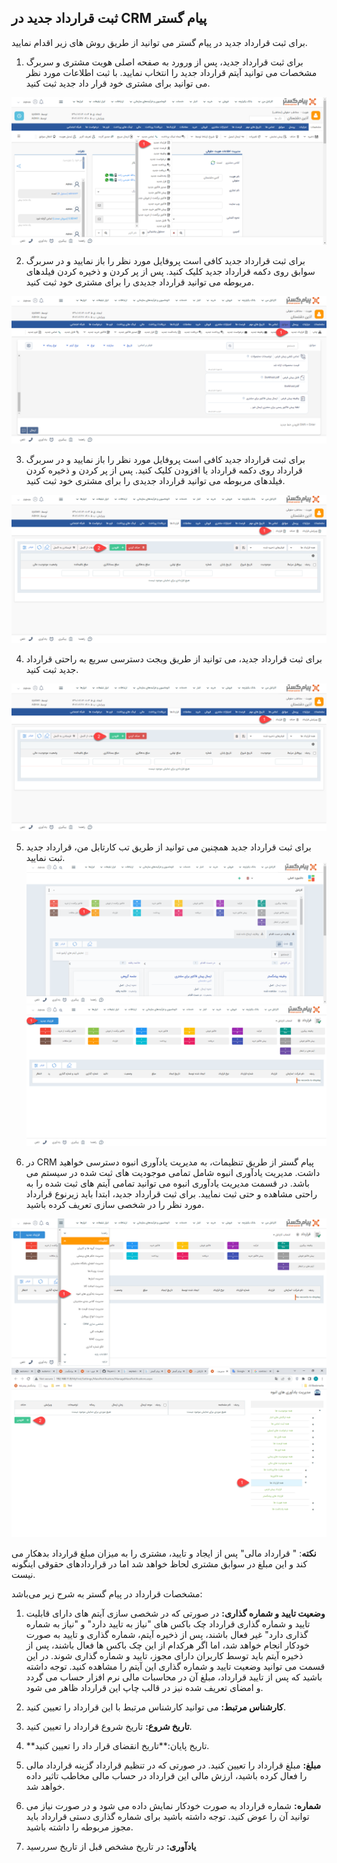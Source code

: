 ## ثبت قرارداد جدید در CRM  پیام گستر
برای ثبت قرارداد جدید در پیام گستر می توانید از طریق روش های زیر اقدام نمایید.
1.	برای ثبت قرارداد جدید، پس از ورورد به صفحه اصلی هویت مشتری و سربرگ مشخصات می توانید آیتم قرارداد جدید را انتخاب نمایید. با ثبت اطلاعات مورد نظر می توانید برای مشتری خود قرار داد جدید ثبت کنید.

![ثبت قرارداد جدید 1](./Contract-Registration1.png)


2.	برای ثبت قرارداد جدید کافی است پروفایل مورد نظر را باز نمایید و در سربرگ سوابق روی دکمه قرارداد جدید کلیک کنید. پس از پر کردن  و ذخیره کردن فیلدهای مربوطه می توانید قرارداد جدیدی را برای مشتری خود ثبت کنید.

![ثبت قرارداد جدید 2](./Contract-Registration2.png)


3.	برای ثبت قرارداد جدید کافی است پروفایل مورد نظر را باز نمایید و در سربرگ قرارداد روی دکمه قرارداد یا افزودن کلیک کنید. پس از پر کردن  و ذخیره کردن فیلدهای مربوطه می توانید قرارداد جدیدی را برای مشتری خود ثبت کنید.

![ثبت قرارداد جدید 3](./Contract-Registration3.png)


4.	برای ثبت قرارداد جدید، می توانید از طریق ویجت دسترسی سریع به راحتی قرارداد جدید ثبت کنید.

![ثبت قرارداد جدید 4](./Contract-Registration4.png)

5.	برای ثبت قرارداد جدید همچنین می توانید از طریق تب کارتابل من، قرارداد جدید ثبت نمایید.
![ثبت قرارداد جدید 5](./Contract-Registration5-1.png)
![ثبت قرارداد جدید 5](./Contract-Registration5-2.png)


6.	در CRM پیام گستر از طریق تنظیمات، به مدیریت یادآوری انبوه دسترسی خواهید داشت. مدیریت یادآوری انبوه شامل تمامی موجودیت های ثبت شده در سیستم می باشد. در قسمت مدیریت یادآوری انبوه می توانید تمامی آیتم های ثبت شده را به راحتی مشاهده و حتی ثبت نمایید. برای ثبت قرارداد جدید، ابتدا باید زیرنوع قرارداد مورد نظر را در شخصی سازی تعریف کرده باشید.

![ثبت قرارداد جدید 6](./Contract-Registration6-1.png)
![ثبت قرارداد جدید 6](./Contract-Registration6-2.png)

**نکته**: " قرارداد مالی" پس از ایجاد و تایید، مشتری را به میزان مبلغ قرارداد بدهکار می کند و این مبلغ در سوابق مشتری لحاظ خواهد شد اما در قراردادهای حقوقی اینگونه نیست.

مشخصات قرارداد در پیام گستر به شرح زیر می‌باشد:

1. **وضعیت تایید و شماره گذاری:** در صورتی که در شخصی سازی آیتم های دارای قابلیت تایید و شماره گذاری قرارداد چک باکس های "نیاز به تایید دارد" و "نیاز به شماره گذاری دارد" غیر فعال باشند، پس از ذخیره آیتم، شماره گذاری و تایید به صورت خودکار انجام خواهد شد، اما اگر هرکدام از این چک باکس ها فعال باشند، پس از ذخیره آیتم باید توسط کاربران دارای مجوز، تایید و شماره گذاری شوند. در این قسمت می توانید وضعیت تایید و شماره گذاری این آیتم را مشاهده کنید. توجه داشته باشید که پس از تایید قرارداد، مبلغ آن در محاسبات مالی نرم افزار حساب می گردد و امضای تعریف شده نیز در قالب چاپ این قرارداد ظاهر می شود.

2. **کارشناس مرتبط:** می توانید کارشناس مرتبط با این قرارداد را تعیین کنید.

3. **تاریخ شروع:** تاریخ شروع قرارداد را تعیین کنید.
4. **تاریخ پایان:**تاریخ انقضای قرار داد را تعیین کنید.
5. **مبلغ:**  مبلغ قرارداد را تعیین کنید. در صورتی که در تنظیم قرارداد گزینه قرارداد مالی را فعال کرده باشید، ارزش مالی این قرارداد در حساب مالی مخاطب تاثیر داده خواهد شد. 
6. **شماره:**  شماره قرارداد به صورت خودکار نمایش داده می شود و در صورت نیاز می توانید آن را عوض کنید. توجه داشته باشید برای شماره گذاری دستی قرارداد باید مجوز مربوطه را داشته باشید.
7. **یادآوری:** در تاریخ مشخص قبل از تاریخ سررسید 